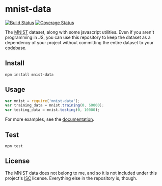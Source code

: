 # mnist-data

[![Build Status](https://travis-ci.org/garbados/mnist.svg?branch=master)](https://travis-ci.org/garbados/mnist)
[![Coverage Status](https://coveralls.io/repos/garbados/mnist/badge.svg?branch=master)](https://coveralls.io/r/garbados/mnist?branch=master)

The [MNIST](http://yann.lecun.com/exdb/mnist/) dataset, along with some javascript utilities. Even if you aren't programming in JS, you can use this repository to keep the dataset as a dependency of your project without committing the entire dataset to your codebase.

## Install

    npm install mnist-data

## Usage

```javascript
var mnist = require('mnist-data');
var training_data = mnist.training(0, 60000);
var testing_data = mnist.testing(0, 10000);
```

For more examples, see the [documentation](http://garbados.github.io/mnist/module-MNIST.html).

## Test

    npm test

## License

The MNIST data does not belong to me, and so it is not included under this project's [ISC](http://opensource.org/licenses/ISC) license. Everything else in the repository is, though.
